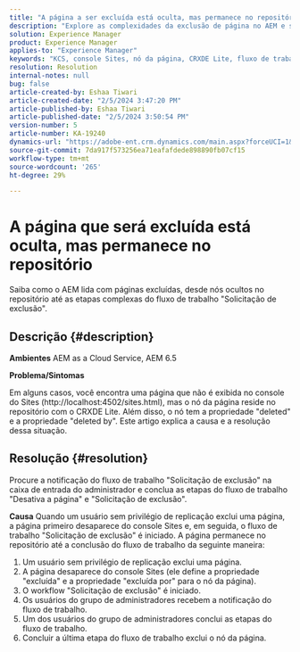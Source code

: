 ```yaml
---
title: "A página a ser excluída está oculta, mas permanece no repositório"
description: "Explore as complexidades da exclusão de página no AEM e saiba mais sobre nós ocultos, workflows \"Solicitação de exclusão\" e a função do administrador."
solution: Experience Manager
product: Experience Manager
applies-to: "Experience Manager"
keywords: "KCS, console Sites, nó da página, CRXDE Lite, fluxo de trabalho, repositório"
resolution: Resolution
internal-notes: null
bug: false
article-created-by: Eshaa Tiwari
article-created-date: "2/5/2024 3:47:20 PM"
article-published-by: Eshaa Tiwari
article-published-date: "2/5/2024 3:50:54 PM"
version-number: 5
article-number: KA-19240
dynamics-url: "https://adobe-ent.crm.dynamics.com/main.aspx?forceUCI=1&pagetype=entityrecord&etn=knowledgearticle&id=1b997bd2-3dc4-ee11-9079-6045bd006268"
source-git-commit: 7da917f573256ea71eafafdede898890fb07cf15
workflow-type: tm+mt
source-wordcount: '265'
ht-degree: 29%

---
```


# A página que será excluída está oculta, mas permanece no repositório


Saiba como o AEM lida com páginas excluídas, desde nós ocultos no repositório até as etapas complexas do fluxo de trabalho &quot;Solicitação de exclusão&quot;.

## Descrição {#description}


<b>Ambientes</b>
AEM as a Cloud Service, AEM 6.5

<b>Problema/Sintomas</b>

Em alguns casos, você encontra uma página que não é exibida no console do Sites (http://localhost:4502/sites.html), mas o nó da página reside no repositório com o CRXDE Lite. Além disso, o nó tem a propriedade &quot;deleted&quot; e a propriedade &quot;deleted by&quot;. Este artigo explica a causa e a resolução dessa situação.


## Resolução {#resolution}


Procure a notificação do fluxo de trabalho &quot;Solicitação de exclusão&quot; na caixa de entrada do administrador e conclua as etapas do fluxo de trabalho &quot;Desativa a página&quot; e &quot;Solicitação de exclusão&quot;.

<b>Causa</b>
Quando um usuário sem privilégio de replicação exclui uma página, a página primeiro desaparece do console Sites e, em seguida, o fluxo de trabalho &quot;Solicitação de exclusão&quot; é iniciado. A página permanece no repositório até a conclusão do fluxo de trabalho da seguinte maneira:
1. Um usuário sem privilégio de replicação exclui uma página.
2. A página desaparece do console Sites (ele define a propriedade &quot;excluída&quot; e a propriedade &quot;excluída por&quot; para o nó da página).
3. O workflow &quot;Solicitação de exclusão&quot; é iniciado.
4. Os usuários do grupo de administradores recebem a notificação do fluxo de trabalho.
5. Um dos usuários do grupo de administradores conclui as etapas do fluxo de trabalho.
6. Concluir a última etapa do fluxo de trabalho exclui o nó da página.
